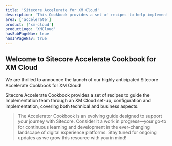 ```yaml
---
title: 'Sitecore Accelerate for XM Cloud'
description: 'This Cookbook provides a set of recipes to help implementing XM Cloud through setup, configuration and implemenation.'
area: ['accelerate']
product: ['xm-cloud']
productLogo: 'XMCloud'
hasSubPageNav: true
hasInPageNav: true
---
```


## Welcome to Sitecore Accelerate Cookbook for XM Cloud
We are thrilled to announce the launch of our highly anticipated Sitecore Accelerate Cookbook for XM Cloud!

Sitecore Accelerate Cookbook provides a set of recipes to guide the Implementation team through an XM Cloud set-up, configuration and implementation, covering both technical and business aspects.

> The Accelerator Cookbook is an evolving guide designed to support your journey with Sitecore. Consider it a work in progress—your go-to for continuous learning and development in the ever-changing landscape of digital experience platforms. Stay tuned for ongoing updates as we grow this resource with you in mind!